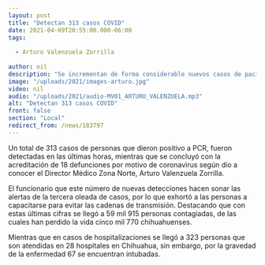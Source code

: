 ```yaml
---
layout: post
title: "Detectan 313 casos COVID"
date: 2021-04-09T20:55:00.000-06:00
tags:
  
  - Arturo Valenzuela Zorrilla
  
author: nil
description: "Se incrementan de forma considerable nuevos casos de pacientes de coronavirus."
image: "/uploads/2021/images-arturo.jpg"
video: nil
audio: "/uploads/2021/audio-MV01_ARTURO_VALENZUELA.mp3"
alt: "Detectan 313 casos COVID"
front: false
section: "Local"
redirect_from: /news/183797
---
```


Un total de 313 casos de personas que dieron positivo a PCR, fueron detectadas en las últimas horas, mientras que se concluyó con la acreditación de 18 defunciones por motivo de coronavirus según dio a conocer el Director Médico Zona Norte, Arturo Valenzuela Zorrilla.

El funcionario que este número de nuevas detecciones hacen sonar las alertas de la tercera oleada de casos, por lo que exhortó a las personas a capacitarse para evitar las cadenas de transmisión. Destacando que con estas últimas cifras se llegó a 59 mil 915 personas contagiadas, de las cuales han perdido la vida cinco mil 770 chihuahuenses.

Mientras que en casos de hospitalizaciones se llegó a 323 personas que son atendidas en 28 hospitales en Chihuahua, sin embargo, por la gravedad de la enfermedad 67 se encuentran intubadas.
